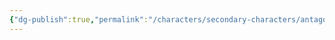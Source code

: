```yaml
---
{"dg-publish":true,"permalink":"/characters/secondary-characters/antagonists/voivode-vlad/"}
---
```



